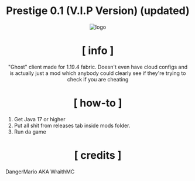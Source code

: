 <div align="center">

# Prestige 0.1 (V.I.P Version) (updated)

<img src="https://i.imgur.com/fcsQ5OG.png" alt="logo" />

# [ info ]

"Ghost" client made for 1.19.4 fabric. Doesn't even have cloud configs and is actually just a mod which anybody could clearly see if they're trying to check if you are cheating

# [ how-to ]

</div>

1. Get Java 17 or higher
2. Put all shit from releases tab inside mods folder.
3. Run da game

<div align="center">

# [ credits ]

</div>

DangerMario AKA WraithMC
